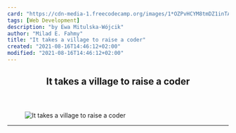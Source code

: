 ```yaml
---
card: "https://cdn-media-1.freecodecamp.org/images/1*OZPvHCYM8tmDZ1inTAF86A.jpeg"
tags: [Web Development]
description: "by Ewa Mitulska-Wójcik"
author: "Milad E. Fahmy"
title: "It takes a village to raise a coder"
created: "2021-08-16T14:46:12+02:00"
modified: "2021-08-16T14:46:12+02:00"
---
```

<div class="site-wrapper">
<main id="site-main" class="site-main outer">
<div class="inner">
<article class="post-full post tag-web-development tag-motivation tag-tech tag-life-lessons tag-freelancing ">
<header class="post-full-header">
<h1 class="post-full-title">It takes a village to raise a coder</h1>
</header>
<figure class="post-full-image">
<picture>
<source media="(max-width: 700px)" sizes="1px" srcset="data:image/gif;base64,R0lGODlhAQABAIAAAAAAAP///yH5BAEAAAAALAAAAAABAAEAAAIBRAA7 1w">
<source media="(min-width: 701px)" sizes="(max-width: 800px) 400px,
(max-width: 1170px) 700px,
1400px" srcset="https://cdn-media-1.freecodecamp.org/images/1*OZPvHCYM8tmDZ1inTAF86A.jpeg 300w,
https://cdn-media-1.freecodecamp.org/images/1*OZPvHCYM8tmDZ1inTAF86A.jpeg 600w,
https://cdn-media-1.freecodecamp.org/images/1*OZPvHCYM8tmDZ1inTAF86A.jpeg 1000w,
https://cdn-media-1.freecodecamp.org/images/1*OZPvHCYM8tmDZ1inTAF86A.jpeg 2000w">
<img onerror="this.style.display='none'" src="https://cdn-media-1.freecodecamp.org/images/1*OZPvHCYM8tmDZ1inTAF86A.jpeg" alt="It takes a village to raise a coder">
</picture>
</figure>
<section class="post-full-content">
<div class="post-content medium-migrated-article">
</div>
<hr>
</section>
</article>
</div>
</main>
</div>
<!-- Google Tag Manager (noscript) -->
<!-- End Google Tag Manager (noscript) -->
